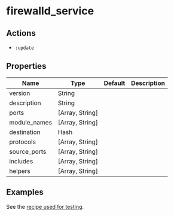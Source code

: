 # firewalld_service

## Actions

- `:update`

## Properties

| Name           | Type               | Default  | Description                                                      |
| -------------- | ------------------ | -------- | ---------------------------------------------------------------- |
| version        | String             |          |                                                                  |
| description    | String             |          |                                                                  |
| ports          | [Array, String]    |          |                                                                  |
| module_names   | [Array, String]    |          |                                                                  |
| destination    | Hash               |          |                                                                  |
| protocols      | [Array, String]    |          |                                                                  |
| source_ports   | [Array, String]    |          |                                                                  |
| includes       | [Array, String]    |          |                                                                  |
| helpers        | [Array, String]    |          |                                                                  |

## Examples

See the [recipe used for testing](../../test/fixtures/cookbooks/firewalld-test/recipes/default.rb).
